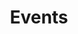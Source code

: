 ---
# Featured tags need to have either the `list` or `grid` layout (PRO only).
layout: list

# The title of the tag's page.
title: Events

# The name of the tag, used in a post's front matter (e.g. tags: [<slug>]).
slug: Events

---